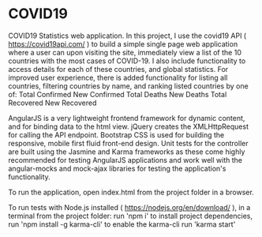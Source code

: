 # COVID19
COVID19 Statistics web application.
In this project, I use the covid19 API ( https://covid19api.com/ ) to build a simple single page web application where a user can upon visiting the site, immediately view a list of the 10 countries with the most cases of COVID-19. I also include functionality to access details for each of these countries, and global statistics. For improved user experience, there is added functionality for listing all countries, filtering countries by name, and ranking listed countries by one of:
Total Confirmed
New Confirmed
Total Deaths
New Deaths
Total Recovered
New Recovered

AngularJS is a very lightweight frontend framework for dynamic content, and for binding data to the html view.
jQuery creates the XMLHttpRequest for calling the API endpoint.
Bootstrap CSS is used for building the responsive, mobile first fluid front-end design.
Unit tests for the controller are built using the Jasmine and Karma frameworks as these come highly recommended for testing AngularJS applications and work well with the angular-mocks and mock-ajax libraries for testing the application's functionality.

To run the application, open index.html from the project folder in a browser.

To run tests with Node.js installed ( https://nodejs.org/en/download/ ), in a terminal from the project folder:
run 'npm i' to install project dependencies,
run 'npm install -g karma-cli' to enable the karma-cli
run 'karma start'